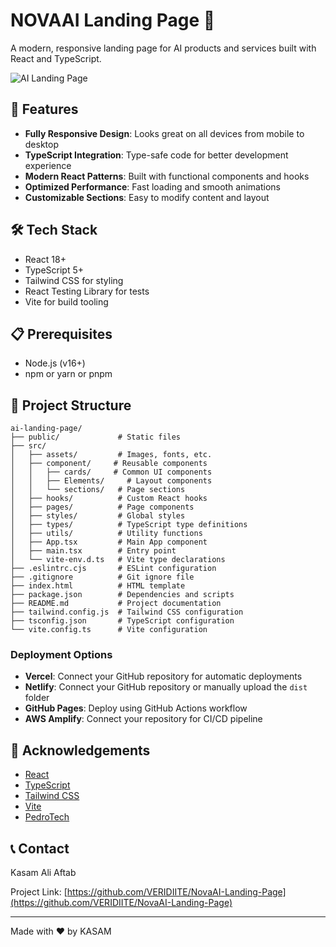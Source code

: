 # NOVAAI Landing Page 🚀

A modern, responsive landing page for AI products and services built with React and TypeScript.

![AI Landing Page](/api/placeholder/800/400 "AI Landing Page Preview")

## 🌟 Features

- **Fully Responsive Design**: Looks great on all devices from mobile to desktop
- **TypeScript Integration**: Type-safe code for better development experience
- **Modern React Patterns**: Built with functional components and hooks
- **Optimized Performance**: Fast loading and smooth animations
- **Customizable Sections**: Easy to modify content and layout

## 🛠️ Tech Stack

- React 18+
- TypeScript 5+
- Tailwind CSS for styling
- React Testing Library for tests
- Vite for build tooling

## 📋 Prerequisites

- Node.js (v16+)
- npm or yarn or pnpm

## 📁 Project Structure

```
ai-landing-page/
├── public/             # Static files
├── src/
│   ├── assets/         # Images, fonts, etc.
│   ├── component/     # Reusable components
│   │   ├── cards/     # Common UI components
│   │   ├── Elements/     # Layout components
│   │   └── sections/   # Page sections
│   ├── hooks/          # Custom React hooks
│   ├── pages/          # Page components
│   ├── styles/         # Global styles
│   ├── types/          # TypeScript type definitions
│   ├── utils/          # Utility functions
│   ├── App.tsx         # Main App component
│   ├── main.tsx        # Entry point
│   └── vite-env.d.ts   # Vite type declarations
├── .eslintrc.cjs       # ESLint configuration
├── .gitignore          # Git ignore file
├── index.html          # HTML template
├── package.json        # Dependencies and scripts
├── README.md           # Project documentation
├── tailwind.config.js  # Tailwind CSS configuration
├── tsconfig.json       # TypeScript configuration
└── vite.config.ts      # Vite configuration
```

### Deployment Options

- **Vercel**: Connect your GitHub repository for automatic deployments
- **Netlify**: Connect your GitHub repository or manually upload the `dist` folder
- **GitHub Pages**: Deploy using GitHub Actions workflow
- **AWS Amplify**: Connect your repository for CI/CD pipeline

## 🙏 Acknowledgements

- [React](https://reactjs.org/)
- [TypeScript](https://www.typescriptlang.org/)
- [Tailwind CSS](https://tailwindcss.com/)
- [Vite](https://vitejs.dev/)
- [PedroTech](https://www.youtube.com/@PedroTechnologies/)

## 📞 Contact

Kasam Ali Aftab

Project Link: [https://github.com/VERIDIITE/NovaAI-Landing-Page](https://github.com/VERIDIITE/NovaAI-Landing-Page)

---

Made with ❤️ by KASAM
